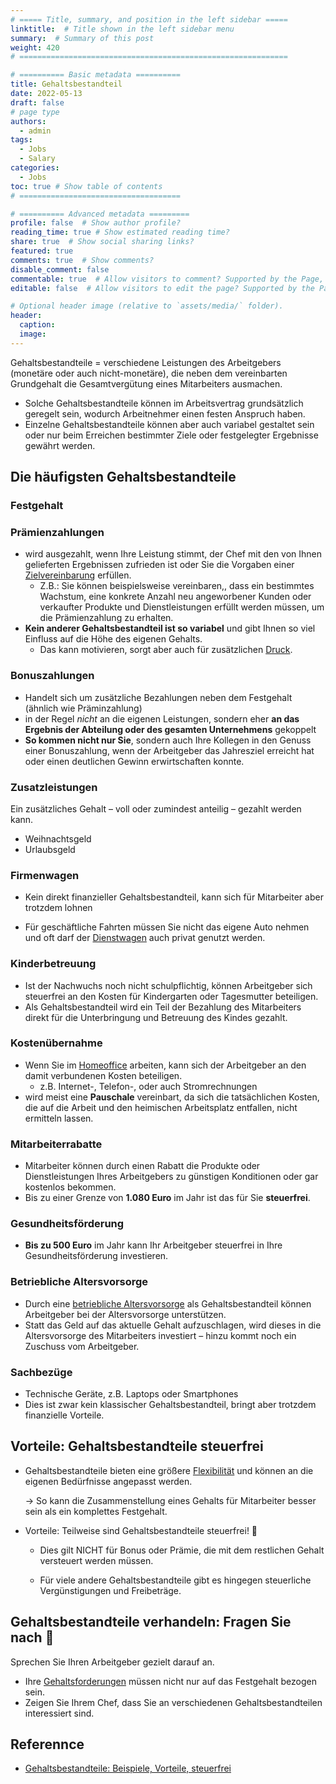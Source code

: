 ```yaml
---
# ===== Title, summary, and position in the left sidebar =====
linktitle:  # Title shown in the left sidebar menu
summary:  # Summary of this post
weight: 420
# ============================================================

# ========== Basic metadata ==========
title: Gehaltsbestandteil
date: 2022-05-13
draft: false
# page type
authors:
  - admin
tags:
  - Jobs
  - Salary
categories:
  - Jobs
toc: true # Show table of contents
# ====================================

# ========== Advanced metadata =========
profile: false  # Show author profile?
reading_time: true # Show estimated reading time?
share: true  # Show social sharing links?
featured: true
comments: true  # Show comments?
disable_comment: false
commentable: true  # Allow visitors to comment? Supported by the Page, Post, and Book content types.
editable: false  # Allow visitors to edit the page? Supported by the Page, Post, and Book content types.

# Optional header image (relative to `assets/media/` folder).
header:
  caption: 
  image:  
---
```


Gehaltsbestandteile = verschiedene Leistungen des Arbeitgebers (monetäre oder auch nicht-monetäre), die neben dem vereinbarten Grundgehalt die Gesamtvergütung eines Mitarbeiters ausmachen.

- Solche Gehaltsbestandteile können im Arbeitsvertrag grundsätzlich geregelt sein, wodurch Arbeitnehmer einen festen Anspruch haben. 
- Einzelne Gehaltsbestandteile können aber auch variabel gestaltet sein oder nur beim Erreichen bestimmter Ziele oder festgelegter Ergebnisse gewährt werden.

## Die häufigsten Gehaltsbestandteile

### Festgehalt



### Prämienzahlungen

- wird ausgezahlt,  wenn Ihre Leistung stimmt, der Chef mit den von Ihnen gelieferten Ergebnissen zufrieden ist oder Sie die Vorgaben einer [Zielvereinbarung](https://karrierebibel.de/zielvereinbarung/) erfüllen.
  - Z.B.: Sie können beispielsweise vereinbaren,, dass ein bestimmtes Wachstum, eine konkrete Anzahl neu angeworbener Kunden oder verkaufter Produkte und Dienstleistungen erfüllt werden müssen, um die Prämienzahlung zu erhalten.
- **Kein anderer Gehaltsbestandteil ist so variabel** und gibt Ihnen so viel Einfluss auf die Höhe des eigenen Gehalts.
  - Das kann motivieren, sorgt aber auch für zusätzlichen [Druck](https://karrierebibel.de/arbeiten-unter-druck/).

### Bonuszahlungen

- Handelt sich um zusätzliche Bezahlungen neben dem Festgehalt (ähnlich wie Präminzahlung)
- in der Regel *nicht* an die eigenen Leistungen, sondern eher **an das Ergebnis der Abteilung oder des gesamten Unternehmens** gekoppelt
- **So kommen nicht nur Sie**, sondern auch Ihre Kollegen in den Genuss einer Bonuszahlung, wenn der Arbeitgeber das Jahresziel erreicht hat oder einen deutlichen Gewinn erwirtschaften konnte.

### Zusatzleistungen

Ein zusätzliches Gehalt – voll oder zumindest anteilig – gezahlt werden kann.

- Weihnachtsgeld
- Urlaubsgeld

### Firmenwagen

- Kein direkt finanzieller Gehaltsbestandteil, kann sich für Mitarbeiter aber trotzdem lohnen

- Für geschäftliche Fahrten müssen Sie nicht das eigene Auto nehmen und oft darf der [Dienstwagen](https://karrierebibel.de/dienstwagen/) auch privat genutzt werden.

### Kinderbetreuung

- Ist der Nachwuchs noch nicht schulpflichtig, können Arbeitgeber sich steuerfrei an den Kosten für Kindergarten oder Tagesmutter beteiligen. 
- Als Gehaltsbestandteil wird ein Teil der Bezahlung des Mitarbeiters direkt für die Unterbringung und Betreuung des Kindes gezahlt.

### Kostenübernahme

- Wenn Sie im [Homeoffice](https://karrierebibel.de/homeoffice/) arbeiten, kann sich der Arbeitgeber an den damit verbundenen Kosten beteiligen.
  - z.B. Internet-, Telefon-, oder auch Stromrechnungen 
- wird meist eine **Pauschale** vereinbart, da sich die tatsächlichen Kosten, die auf die Arbeit und den heimischen Arbeitsplatz entfallen, nicht ermitteln lassen.

### Mitarbeiterrabatte

- Mitarbeiter können durch einen Rabatt die Produkte oder Dienstleistungen Ihres Arbeitgebers zu günstigen Konditionen oder gar kostenlos bekommen.
- Bis zu einer Grenze von **1.080 Euro** im Jahr ist das für Sie **steuerfrei**.

### Gesundheitsförderung

- **Bis zu 500 Euro** im Jahr kann Ihr Arbeitgeber steuerfrei in Ihre Gesundheitsförderung investieren.

### Betriebliche Altersvorsorge

- Durch eine [betriebliche Altersvorsorge](https://karrierebibel.de/betriebliche-altersvorsorge/) als Gehaltsbestandteil können Arbeitgeber bei der Altersvorsorge unterstützen.
-  Statt das Geld auf das aktuelle Gehalt aufzuschlagen, wird dieses in die Altersvorsorge des Mitarbeiters investiert – hinzu kommt noch ein Zuschuss vom Arbeitgeber.

### Sachbezüge

- Technische Geräte, z.B. Laptops oder Smartphones
- Dies ist zwar kein klassischer Gehaltsbestandteil, bringt aber trotzdem finanzielle Vorteile.



## Vorteile: Gehaltsbestandteile steuerfrei

- Gehaltsbestandteile bieten eine größere [Flexibilität](https://karrierebibel.de/flexibilitat/) und können an die eigenen Bedürfnisse angepasst werden.

  $\rightarrow$ So kann die Zusammenstellung eines Gehalts für Mitarbeiter besser sein als ein komplettes Festgehalt.

- Vorteile: Teilweise sind Gehaltsbestandteile steuerfrei! 👏

  - Dies gilt NICHT für Bonus oder Prämie, die mit dem restlichen Gehalt versteuert werden müssen.

  -  Für viele andere Gehaltsbestandteile gibt es hingegen steuerliche Vergünstigungen und Freibeträge.

    



## Gehaltsbestandteile verhandeln: Fragen Sie nach 💪

Sprechen Sie Ihren Arbeitgeber gezielt darauf an. 

- Ihre [Gehaltsforderungen](https://karrierebibel.de/gehaltsforderungen/) müssen nicht nur auf das Festgehalt bezogen sein. 
- Zeigen Sie Ihrem Chef, dass Sie an verschiedenen Gehaltsbestandteilen interessiert sind.





## Referennce

- [Gehaltsbestandteile: Beispiele, Vorteile, steuerfrei](https://karrierebibel.de/gehaltsbestandteile/)